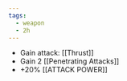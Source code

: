 ```yaml
---
tags:
  - weapon
  - 2h
---
```


* Gain attack: [[Thrust]]
* Gain 2 [[Penetrating Attacks]]
* +20% [[ATTACK POWER]]
